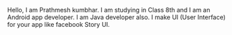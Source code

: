 Hello, 
      I am Prathmesh kumbhar. I am studying 
in Class 8th and I am an Android app 
developer. I am Java developer also. I make 
UI (User Interface) for your app like facebook 
Story UI.
